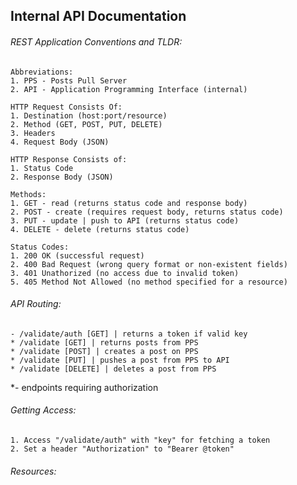 ## Internal API Documentation

###### REST Application Conventions and TLDR:

```
Abbreviations:
1. PPS - Posts Pull Server
2. API - Application Programming Interface (internal)

HTTP Request Consists Of:
1. Destination (host:port/resource)
2. Method (GET, POST, PUT, DELETE)
3. Headers 
4. Request Body (JSON)

HTTP Response Consists of:
1. Status Code
2. Response Body (JSON)

Methods:
1. GET - read (returns status code and response body)
2. POST - create (requires request body, returns status code)
3. PUT - update | push to API (returns status code)
4. DELETE - delete (returns status code)

Status Codes:
1. 200 OK (successful request)
2. 400 Bad Request (wrong query format or non-existent fields)
3. 401 Unathorized (no access due to invalid token)
5. 405 Method Not Allowed (no method specified for a resource)
```

###### API Routing:

```
- /validate/auth [GET] | returns a token if valid key 
* /validate [GET] | returns posts from PPS 
* /validate [POST] | creates a post on PPS
* /validate [PUT] | pushes a post from PPS to API
* /validate [DELETE] | deletes a post from PPS
```

*- endpoints requiring authorization

###### Getting Access:

```
1. Access "/validate/auth" with "key" for fetching a token
2. Set a header "Authorization" to "Bearer @token"
```

###### Resources:


